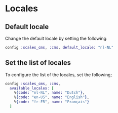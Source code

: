 # Locales
## Default locale
Change the default locale by setting the following:
```elixir
config :scales_cms, :cms, default_locale: "nl-NL"
```

## Set the list of locales
To configure the list of the locales, set the following;

```elixir
config :scales_cms, :cms,
  available_locales: [
    %{code: "nl-NL", name: "Dutch"},
    %{code: "en-US", name: "English"},
    %{code: "fr-FR", name: "Français"}
  ]
```
